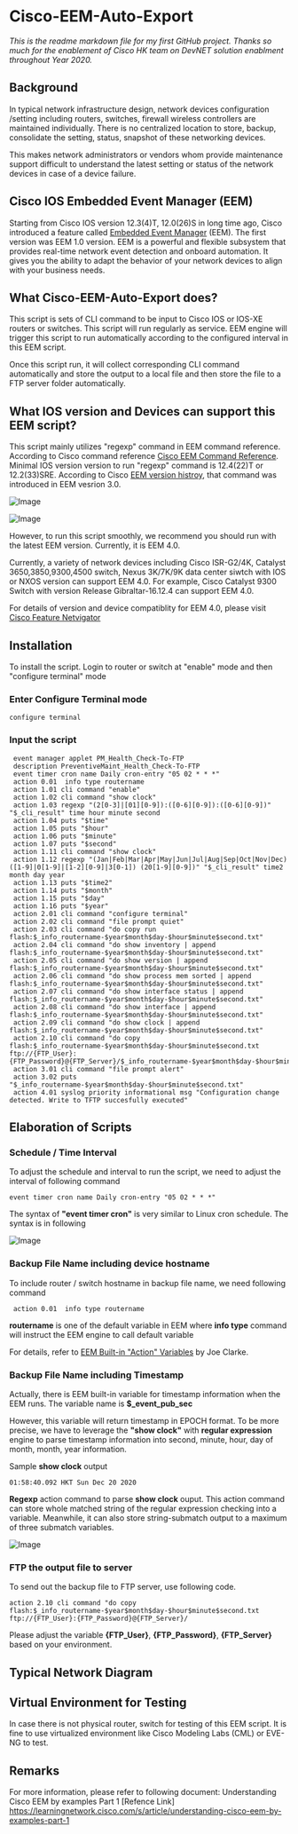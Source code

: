 # Cisco-EEM-Auto-Export

*This is the readme markdown file for my first GitHub project. Thanks so much for the enablement of Cisco HK team on DevNET solution enablment throughout Year 2020.*

## Background
In typical network infrastructure design, network devices configuration /setting including routers, switches, firewall wireless controllers are maintained individually. There is no centralized location to store, backup, consolidate the setting, status, snapshot of these networking devices. 

This makes network administrators or vendors whom provide maintenance support difficult to understand the latest setting or status of the network devices in case of a device failure. 

## Cisco IOS Embedded Event Manager (EEM)
Starting from Cisco IOS version 12.3(4)T, 12.0(26)S in long time ago, Cisco introduced a feature called [Embedded Event Manager](https://www.cisco.com/c/en/us/products/ios-nx-os-software/ios-embedded-event-manager-eem/index.html) (EEM). The first version was EEM 1.0 version. EEM is a powerful and flexible subsystem that provides real-time network event detection and onboard automation. It gives you the ability to adapt the behavior of your network devices to align with your business needs.

## What Cisco-EEM-Auto-Export does?

This script is sets of CLI command to be input to Cisco IOS or IOS-XE routers or switches. This script will run regularly as service. EEM engine will trigger this script to run automatically according to the configured interval in this EEM script.

Once this script run, it will collect corresponding CLI command automatically and store the output to a local file and then store the file to a FTP server folder automatically.

## What IOS version and Devices can support this EEM script?

This script mainly utilizes "regexp" command in EEM command reference. According to Cisco command reference [Cisco EEM Command Reference](https://www.cisco.com/c/en/us/td/docs/ios-xml/ios/eem/command/eem-cr-book/eem-cr-a1.html#wp1168104291). Minimal IOS version version to run "regexp" command is 12.4(22)T or 12.2(33)SRE. According to Cisco [EEM version histroy](https://www.ciscolive.com/c/dam/r/ciscolive/emea/docs/2015/pdf/LABNMS-2001-LG.pdf), that command was introduced in EEM vesrion 3.0.

![Image](https://github.com/leonmflai/Cisco-EEM-Auto-Export/blob/master/regexp-ios-version.jpg)

![Image](https://github.com/leonmflai/Cisco-EEM-Auto-Export/blob/master/EEM%20Version%20History.jpg)

However, to run this script smoothly, we recommend you should run with the latest EEM version. Currently, it is EEM 4.0.

Currently, a variety of network devices including Cisco ISR-G2/4K, Catalyst 3650,3850,9300,4500 switch, Nexus 3K/7K/9K data center siwtch with IOS or NXOS version can support EEM 4.0. For example, Cisco Catalyst 9300 Switch with version Release Gibraltar-16.12.4 can support EEM 4.0.

For details of version and device compatiblity for EEM 4.0, please visit [Cisco Feature Netvigator](https://cfnng.cisco.com/)

## Installation

To install the script. Login to router or switch at "enable" mode and then "configure terminal" mode

### Enter Configure Terminal mode
```configure terminal```

### Input the script
```
 event manager applet PM_Health_Check-To-FTP
 description PreventiveMaint_Health_Check-To-FTP
 event timer cron name Daily cron-entry "05 02 * * *"
 action 0.01  info type routername
 action 1.01 cli command "enable"
 action 1.02 cli command "show clock"
 action 1.03 regexp "(2[0-3]|[01][0-9]):([0-6][0-9]):([0-6][0-9])" "$_cli_result" time hour minute second
 action 1.04 puts "$time"
 action 1.05 puts "$hour"
 action 1.06 puts "$minute"
 action 1.07 puts "$second"
 action 1.11 cli command "show clock"
 action 1.12 regexp "(Jan|Feb|Mar|Apr|May|Jun|Jul|Aug|Sep|Oct|Nov|Dec) ([1-9]|0[1-9]|[1-2][0-9]|3[0-1]) (20[1-9][0-9])" "$_cli_result" time2 month day year
 action 1.13 puts "$time2"
 action 1.14 puts "$month"
 action 1.15 puts "$day"
 action 1.16 puts "$year"
 action 2.01 cli command "configure terminal"
 action 2.02 cli command "file prompt quiet"
 action 2.03 cli command "do copy run flash:$_info_routername-$year$month$day-$hour$minute$second.txt"
 action 2.04 cli command "do show inventory | append flash:$_info_routername-$year$month$day-$hour$minute$second.txt"
 action 2.05 cli command "do show version | append flash:$_info_routername-$year$month$day-$hour$minute$second.txt"
 action 2.06 cli command "do show process mem sorted | append flash:$_info_routername-$year$month$day-$hour$minute$second.txt"
 action 2.07 cli command "do show interface status | append flash:$_info_routername-$year$month$day-$hour$minute$second.txt"
 action 2.08 cli command "do show interface | append flash:$_info_routername-$year$month$day-$hour$minute$second.txt"
 action 2.09 cli command "do show clock | append flash:$_info_routername-$year$month$day-$hour$minute$second.txt"
 action 2.10 cli command "do copy flash:$_info_routername-$year$month$day-$hour$minute$second.txt ftp://{FTP_User}:{FTP_Password}@{FTP_Server}/$_info_routername-$year$month$day-$hour$minute$second.txt"
 action 3.01 cli command "file prompt alert"
 action 3.02 puts "$_info_routername-$year$month$day-$hour$minute$second.txt"
 action 4.01 syslog priority informational msg "Configuration change detected. Write to TFTP succesfully executed"
```
## Elaboration of Scripts

### Schedule / Time Interval
To adjust the schedule and interval to run the script, we need to adjust the interval of following command

```event timer cron name Daily cron-entry "05 02 * * *"```

The syntax of **"event timer cron"** is very similar to Linux cron schedule. The syntax is in following

![Image](https://github.com/leonmflai/Cisco-EEM-Auto-Export/blob/master/EEM-Cron-Event-Timer.jpg)

### Backup File Name including **device** hostname

To include router / switch hostname in backup file name, we need following command

``` action 0.01  info type routername```

**routername** is one of the default variable in EEM where **info type** command will instruct the EEM engine to call default variable

For details, refer to [EEM Built-in "Action" Variables](https://community.cisco.com/t5/networking-documents/eem-built-in-quot-action-quot-variables/ta-p/3123406) by Joe Clarke.

### Backup File Name including Timestamp 

Actually, there is EEM built-in variable for timestamp information when the EEM runs. The variable name is **$_event_pub_sec**

However, this variable will return timestamp in EPOCH format. To be more precise, we have to leverage the **"show clock"** with **regular expression** engine to parse timestamp information into second, minute, hour, day of month, month, year information.

Sample **show clock** output

```01:58:40.092 HKT Sun Dec 20 2020```

**Regexp** action command to parse **show clock** ouput. This action command can store whole matched string of the regular expression checking into a variable. Meanwhile, it can also store string-submatch output to a maximum of three submatch variables.

![Image](https://github.com/leonmflai/Cisco-EEM-Auto-Export/blob/master/regexp-EEM-command.jpg)

### FTP the output file to server

To send out the backup file to FTP server, use following code.

``` action 2.10 cli command "do copy flash:$_info_routername-$year$month$day-$hour$minute$second.txt ftp://{FTP_User}:{FTP_Password}@{FTP_Server}/ ```

Please adjust the variable **{FTP_User}**, **{FTP_Password}**, **{FTP_Server}** based on your environment.

## Typical Network Diagram

## Virtual Environment for Testing
In case there is not physical router, switch for testing of this EEM script. It is fine to use virtualized environment like Cisco Modeling Labs (CML) or EVE-NG to test.


## Remarks
For more information, please refer to following document:
Understanding Cisco EEM by examples Part 1
[Refence Link] https://learningnetwork.cisco.com/s/article/understanding-cisco-eem-by-examples-part-1 




